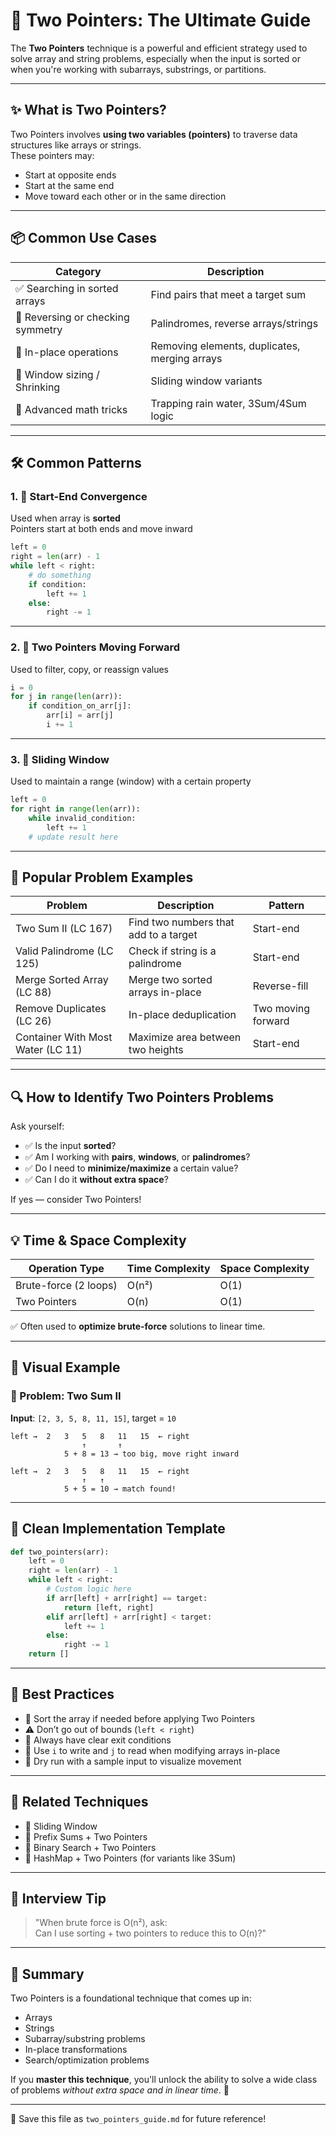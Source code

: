 # 🧠 Two Pointers: The Ultimate Guide

The **Two Pointers** technique is a powerful and efficient strategy used to solve array and string problems, especially when the input is sorted or when you're working with subarrays, substrings, or partitions.

---

## ✨ What is Two Pointers?

Two Pointers involves **using two variables (pointers)** to traverse data structures like arrays or strings.  
These pointers may:

- Start at opposite ends  
- Start at the same end  
- Move toward each other or in the same direction  

---

## 📦 Common Use Cases

| Category                          | Description                                                |
|----------------------------------|------------------------------------------------------------|
| ✅ Searching in sorted arrays     | Find pairs that meet a target sum                          |
| 🔁 Reversing or checking symmetry | Palindromes, reverse arrays/strings                        |
| 🧹 In-place operations            | Removing elements, duplicates, merging arrays              |
| 📐 Window sizing / Shrinking      | Sliding window variants                                    |
| 🧠 Advanced math tricks           | Trapping rain water, 3Sum/4Sum logic                       |

---

## 🛠️ Common Patterns

### 1. 🔁 **Start-End Convergence**  
Used when array is **sorted**  
Pointers start at both ends and move inward

```python
left = 0
right = len(arr) - 1
while left < right:
    # do something
    if condition:
        left += 1
    else:
        right -= 1
```

---

### 2. 🔄 **Two Pointers Moving Forward**  
Used to filter, copy, or reassign values

```python
i = 0
for j in range(len(arr)):
    if condition_on_arr[j]:
        arr[i] = arr[j]
        i += 1
```

---

### 3. 📐 **Sliding Window**  
Used to maintain a range (window) with a certain property

```python
left = 0
for right in range(len(arr)):
    while invalid_condition:
        left += 1
    # update result here
```

---

## 🧪 Popular Problem Examples

| Problem | Description | Pattern |
|--------|-------------|---------|
| Two Sum II (LC 167) | Find two numbers that add to a target | Start-end |
| Valid Palindrome (LC 125) | Check if string is a palindrome | Start-end |
| Merge Sorted Array (LC 88) | Merge two sorted arrays in-place | Reverse-fill |
| Remove Duplicates (LC 26) | In-place deduplication | Two moving forward |
| Container With Most Water (LC 11) | Maximize area between two heights | Start-end |

---

## 🔍 How to Identify Two Pointers Problems

Ask yourself:

- ✅ Is the input **sorted**?  
- ✅ Am I working with **pairs**, **windows**, or **palindromes**?  
- ✅ Do I need to **minimize/maximize** a certain value?  
- ✅ Can I do it **without extra space**?  

If yes — consider Two Pointers!

---

## 💡 Time & Space Complexity

| Operation Type       | Time Complexity | Space Complexity |
|----------------------|-----------------|------------------|
| Brute-force (2 loops) | O(n²)           | O(1)             |
| Two Pointers          | O(n)            | O(1)             |

✅ Often used to **optimize brute-force** solutions to linear time.

---

## 🧱 Visual Example

### 🎯 Problem: Two Sum II  
**Input**: `[2, 3, 5, 8, 11, 15]`, target = `10`

```plaintext
left →  2   3   5   8   11   15  ← right
                ↑       ↑
            5 + 8 = 13 → too big, move right inward

left →  2   3   5   8   11   15  ← right
                ↑   ↑
            5 + 5 = 10 → match found!
```

---

## 🧼 Clean Implementation Template

```python
def two_pointers(arr):
    left = 0
    right = len(arr) - 1
    while left < right:
        # Custom logic here
        if arr[left] + arr[right] == target:
            return [left, right]
        elif arr[left] + arr[right] < target:
            left += 1
        else:
            right -= 1
    return []
```

---

## 📌 Best Practices

- 🧠 Sort the array if needed before applying Two Pointers  
- ⚠️ Don’t go out of bounds (`left < right`)  
- 🛑 Always have clear exit conditions  
- 🧹 Use `i` to write and `j` to read when modifying arrays in-place  
- 🧪 Dry run with a sample input to visualize movement  

---

## 🧰 Related Techniques

- 🔄 Sliding Window  
- 🧮 Prefix Sums + Two Pointers  
- 📏 Binary Search + Two Pointers  
- 🧊 HashMap + Two Pointers (for variants like 3Sum)  

---

## 📓 Interview Tip

> "When brute force is O(n²), ask:  
> Can I use sorting + two pointers to reduce this to O(n)?"

---

## 🏁 Summary

Two Pointers is a foundational technique that comes up in:  
- Arrays  
- Strings  
- Subarray/substring problems  
- In-place transformations  
- Search/optimization problems  

If you **master this technique**, you'll unlock the ability to solve a wide class of problems *without extra space and in linear time*. 💪

---

📂 Save this file as `two_pointers_guide.md` for future reference!

